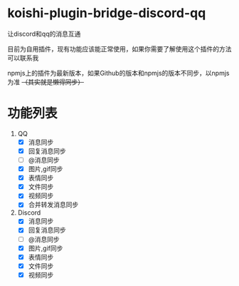 # koishi-plugin-bridge-discord-qq
让discord和qq的消息互通

目前为自用插件，现有功能应该能正常使用，如果你需要了解使用这个插件的方法可以联系我

npmjs上的插件为最新版本，如果Github的版本和npmjs的版本不同步，以npmjs为准 ~~（其实就是懒得同步）~~

# 功能列表
1. QQ
    - [x] 消息同步
    - [x] 回复消息同步
    - [ ] @消息同步
    - [x] 图片,gif同步
    - [x] 表情同步
    - [x] 文件同步
    - [x] 视频同步
    - [x] 合并转发消息同步 
2. Discord
    - [x] 消息同步
    - [x] 回复消息同步
    - [ ] @消息同步
    - [x] 图片,gif同步
    - [x] 表情同步
    - [x] 文件同步
    - [x] 视频同步
